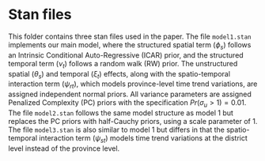 # Stan files
This folder contains three stan files used in the paper. The file `model1.stan` implements our main model, where the structured spatial term ($\phi_s$) follows an Intrinsic Conditional Auto-Regressive (ICAR) prior, and the structured temporal term ($\nu_t$) follows a random walk (RW) prior. The unstructured spatial ($\theta_s$) and temporal ($\xi_t$) effects, along with the spatio-temporal interaction term ($\psi_{rt}$), which models province-level time trend variations, are assigned independent normal priors. All variance parameters are assigned Penalized Complexity (PC) priors with the specification $Pr(\sigma_u > 1) = 0.01$. The file `model2.stan` follows the same model structure as model 1 but replaces the PC priors with half-Cauchy priors, using a scale parameter of 1. The file `model3.stan` is also similar to model 1 but differs in that the spatio-temporal interaction term ($\psi_{st}$) models time trend variations at the district level instead of the province level.